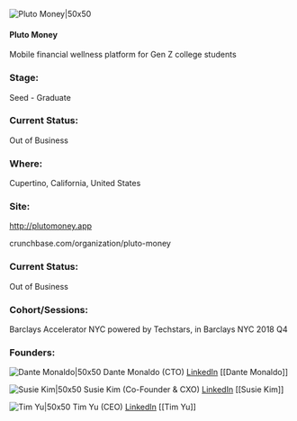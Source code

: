 

![Pluto Money|50x50](https://apimg.techstars.com/connect/images/image_files/5b72d3c034a60d0b9700016a/original/Pluto_Logomark.png)

#### Pluto Money
Mobile financial wellness platform for Gen Z college students

### Stage: 
Seed - Graduate 

### Current Status: 
Out of Business

### Where:
Cupertino, California, United States

### Site:
http://plutomoney.app



crunchbase.com/organization/pluto-money

### Current Status: 
Out of Business

### Cohort/Sessions: 
Barclays Accelerator NYC powered by Techstars, in Barclays NYC 2018 Q4

### Founders: 

![Dante Monaldo|50x50](https://apimg.techstars.com/connect/images/image_files/5b86d95a34a60d573500001c/original/DanteMonaldo_centered.jpg) Dante Monaldo (CTO) [LinkedIn](https://linkedin.com/in/dante-monaldo-41b74460) [[Dante Monaldo]]

![Susie Kim|50x50](http://s3.amazonaws.com/ts-accel-connect-uploads/images/image_files/5b8f7befa36c116e09000007/original/Profile.png) Susie Kim (Co-Founder & CXO) [LinkedIn](https://linkedin.com/in/susiemielekim) [[Susie Kim]]

![Tim Yu|50x50](https://apimg.techstars.com/connect/images/image_files/5b86df56a36c11546f00000f/original/Tim_Profile2.png) Tim Yu (CEO) [LinkedIn](https://linkedin.com/in/timyu93) [[Tim Yu]]


